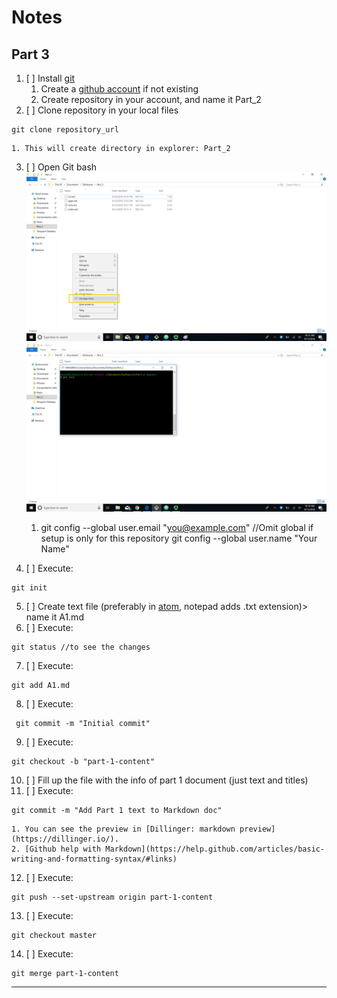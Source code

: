 # Notes
## Part 3

1. [ ] Install [git](https://git-scm.com/downloads)
	1. Create a [github account](https://github.com/) if not existing
	2. Create repository in your account, and name it Part_2
2. [ ] Clone repository in your local files
```
git clone repository_url
```
	1. This will create directory in explorer: Part_2
3. [ ] Open Git bash
![Open Git bash](/guibash_ss.png)
![Console Git bash](/console_ss.png)

	1. git config --global user.email "you@example.com"  //Omit global if setup is only for this repository
  		git config --global user.name "Your Name"
4. [ ] Execute:
```
git init
```
5. [ ] Create text file (preferably in [atom](https://atom.io/), notepad adds .txt extension)> name it A1.md
6. [ ] Execute:
```
git status //to see the changes
```
7. [ ] Execute:
```
git add A1.md
```

8. [ ] Execute:
```
 git commit -m "Initial commit"
 ```

9. [ ] Execute:
```
git checkout -b "part-1-content"
```

10. [ ] Fill up the file with the info of part 1 document (just text and titles)
11. [ ] Execute:
```
git commit -m "Add Part 1 text to Markdown doc"
```
	1. You can see the preview in [Dillinger: markdown preview](https://dillinger.io/).
	2. [Github help with Markdown](https://help.github.com/articles/basic-writing-and-formatting-syntax/#links)
12. [ ] Execute:
```
git push --set-upstream origin part-1-content
```

13. [ ] Execute:
```
git checkout master
```

14. [ ] Execute:
```
git merge part-1-content
```



-------------------------
